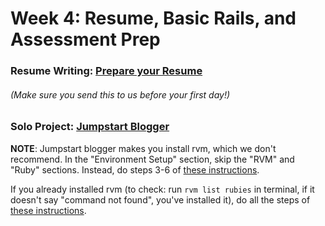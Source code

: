 # Week 4: Resume, Basic Rails, and Assessment Prep

### Resume Writing: [Prepare your Resume][resume] 
###### *(Make sure you send this to us before your first day!)*
### Solo Project: [Jumpstart Blogger][jumpstart-blogger]

[resume]: resume/README.md
[jumpstart-blogger]: http://tutorials.jumpstartlab.com/projects/blogger.html

**NOTE**: Jumpstart blogger makes you install rvm, which we don't recommend.
In the "Environment Setup" section, skip the "RVM" and "Ruby" sections.  Instead, do steps 3-6 of [these instructions][RBEnv setup].

If you already installed rvm (to check: run `rvm list rubies` in terminal, if it doesn't say "command not found", you've installed it), do all the steps of [these instructions][RBEnv setup].

[RBEnv setup]: ../rbenv-setup.md
